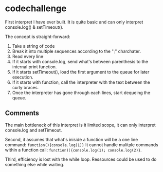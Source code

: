 # codechallenge

First interpret I have ever built. It is quite basic and can only interpret console.log() & setTimeout().

The concept is straight-forward:
1. Take a string of code
2. Break it into multiple sequences according to the ";" charchater.
3. Read every line
4. If it starts with console.log, send what's between parenthesis to the internal print function.
5. If it starts setTimeout(), load the first argument to the queue for later execution.
6. If it starts with function, call the interpreter with the text between the curly braces.
7. Once the interpreter has gone through each lines, start dequeing the queue.


## Comments

The main bottleneck of this interpret is it limited scope, it can only interpret console.log and setTimeout. 

Second, it assumes that what's iniside a function will be a one line command: `function(){console.log(1)}`
It cannot handle mulitple commands within a function call: `function(){console.log(1); console.log(2)}`.

Third, efficiency is lost with the while loop. Ressources could be used to do something else while waiting.


